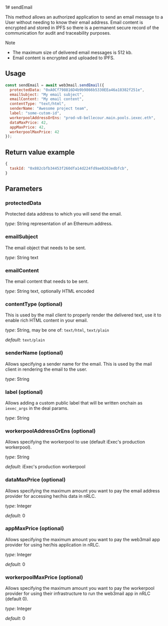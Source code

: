 1# sendEmail

This method allows an authorized application to send an email message to a User without needing to know their email address. Email content is encrypted and stored in IPFS so there is a permanent secure record of the communication for audit and traceability purposes.

> [!NOTE]
> - The maximum size of delivered email messages is 512 kb.
> - Email content is encrypted and uploaded to IPFS.

## Usage



```javascript
const sendEmail = await web3mail.sendEmail({
  protectedData: "0xA0Cf798816D4b9b9866b5330EEa46a18382f251e",
  emailSubject: "My email subject",
  emailContent: "My email content",
  contentType: "text/html",
  senderName: "Awesome project team",
  label: "some-cutom-id",
  workerpoolAddressOrEns: "prod-v8-bellecour.main.pools.iexec.eth",
  dataMaxPrice: 42,
  appMaxPrice: 42,
  workerpoolMaxPrice: 42
});
```

## Return value example

```javascript
{
  taskId: "0x882cbfb34453f260dfa14d224fd9ae0263edbfcb",
}
```

## Parameters

### protectedData

Protected data address to which you will send the email.

*type*: String representation of an Ethereum address.

### emailSubject

The email object that needs to be sent.

*type*: String text

### emailContent

The email content that needs to be sent.

*type*: String text, optionally HTML encoded

### contentType (optional)

This is used by the mail client to properly render the delivered text, use it to enable rich HTML content in your email.

*type*: String, may be one of: `text/html`, `text/plain`

*default*: `text/plain`

### senderName (optional)

Allows specifying a sender name for the email. This is used by the mail client in rendering the email to the user.

*type*: String

### label (optional)

Allows adding a custom public label that will be written onchain as `iexec_args` in the deal params.

*type*: String

### workerpoolAddressOrEns (optional)

Allows specifying the workerpool to use (default iExec's production workerpool).

*type*: String

*default*: iExec's production workerpool

### dataMaxPrice (optional)

Allows specifying the maximum amount you want to pay the email address provider for accessing her/his data in nRLC.

*type*: Integer

*default*: 0

### appMaxPrice (optional)

Allows specifying the maximum amount you want to pay the web3mail app provider for using her/his application in nRLC.

*type*: Integer

*default*: 0

### workerpoolMaxPrice (optional)

Allows specifying the maximum amount you want to pay the workerpool provider for using their infrastructure to run the web3mail app in nRLC (default 0).

*type*: Integer

*default*: 0